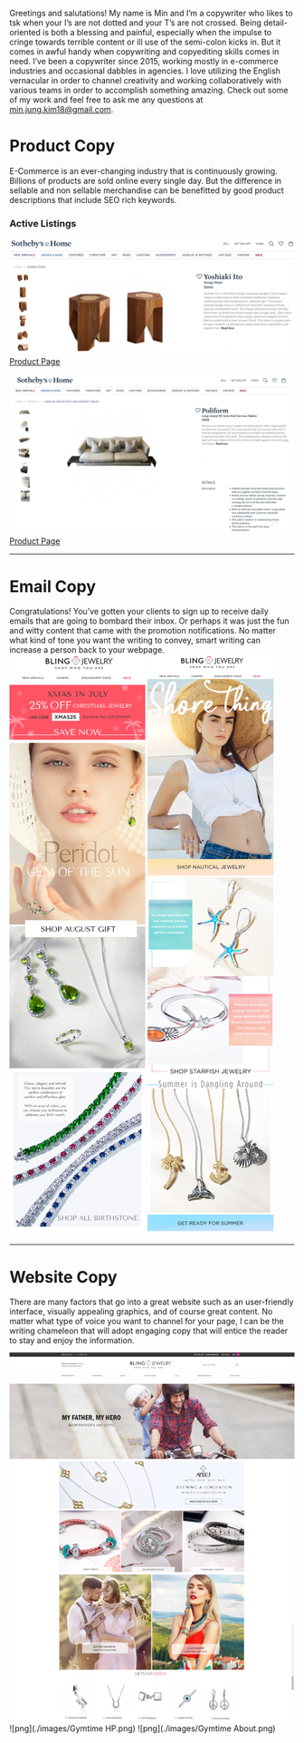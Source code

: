 Greetings and salutations! My name is Min and I’m a copywriter who likes to tsk when your I’s are not dotted and your T’s are not crossed. Being detail-oriented is both a blessing and painful, especially when the impulse to cringe towards terrible content or ill use of the semi-colon kicks in. But it comes in awful handy when copywriting and copyediting skills comes in need. I’ve been a copywriter since 2015, working mostly in e-commerce industries and occasional dabbles in agencies. I love utilizing the English vernacular in order to channel creativity and working collaboratively with various teams in order to accomplish something amazing. Check out some of my work and feel free to ask me any questions at min.jung.kim18@gmail.com.
<br />

# Product Copy
E-Commerce is an ever-changing industry that is continuously growing. Billions of products are sold online every single day. But the difference in sellable and non sellable merchandise can be benefitted by good product descriptions that include SEO rich keywords.

### Active Listings
![jpg](./images/yoshiaki_ito_edited.jpg)
[Product Page](https://sothebyshome.com/yoshiaki-ito-yosegi-stool-sea-63536-52484.html#)

![jpg](./images/poliform_sofa_edited.jpg)
[Product Page](https://sothebyshome.com/poliform-long-island-05-sofa-and-service-tables-sea-58946-47687.html)

---

# Email Copy
Congratulations! You’ve gotten your clients to sign up to receive daily emails that are going to bombard their inbox. Or perhaps it was just the fun and witty content that came with the promotion notifications. No matter what kind of tone you want the writing to convey, smart writing can increase a person back to your webpage.
![jpg](./images/BlingJewelry-August-Birthstone.jpg)
![jpg](./images/BlingJewelry-summer-nautical-jewelry.jpg)

---

# Website Copy
There are many factors that go into a great website such as an user-friendly interface, visually appealing graphics, and of course great content. No matter what type of voice you want to channel for your page, I can be the writing chameleon that will adopt engaging copy that will entice the reader to stay and enjoy the information.
![jpg](./images/BlingJewelry-homepage-June.jpg)
![png](./images/Gymtime HP.png)
![png](./images/Gymtime About.png)
